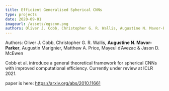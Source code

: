 ```yaml
---
title: Efficient Generalised Spherical CNNs
type: projects
date: 2020-09-01
imageurl: /assets/egscnn.png 
authors: Oliver J. Cobb, Christopher G. R. Wallis, Augustine N. Mavor-Parker,Augustin Marignier, Matthew A. Price, Mayeul d’Avezac & Jason D. McEwen
---
```

Authors: Oliver J. Cobb, Christopher G. R. Wallis, **Augustine N. Mavor-Parker**, Augustin Marignier, Matthew A. Price, Mayeul d’Avezac & Jason D. McEwen

Cobb et al. introduce a general theoretical framework for spherical CNNs with improved computational efficiency. 
Currently under review at ICLR 2021.

paper is here: https://arxiv.org/abs/2010.11661
